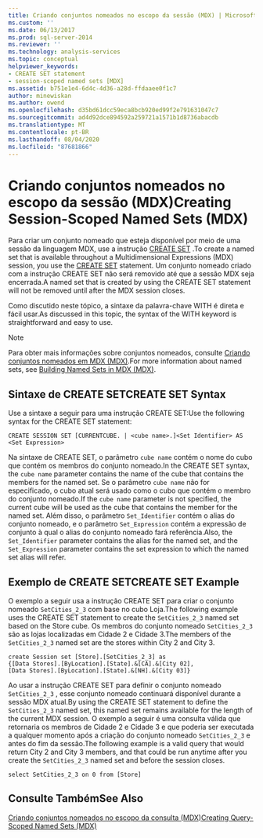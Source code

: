 ```yaml
---
title: Criando conjuntos nomeados no escopo da sessão (MDX) | Microsoft Docs
ms.custom: ''
ms.date: 06/13/2017
ms.prod: sql-server-2014
ms.reviewer: ''
ms.technology: analysis-services
ms.topic: conceptual
helpviewer_keywords:
- CREATE SET statement
- session-scoped named sets [MDX]
ms.assetid: b751e1e4-6d4c-4d36-a28d-ffdaaee0f1c7
author: minewiskan
ms.author: owend
ms.openlocfilehash: d35bd61dcc59eca8bcb920ed99f2e791631047c7
ms.sourcegitcommit: ad4d92dce894592a259721a1571b1d8736abacdb
ms.translationtype: MT
ms.contentlocale: pt-BR
ms.lasthandoff: 08/04/2020
ms.locfileid: "87681866"
---
```

# <a name="creating-session-scoped-named-sets-mdx"></a><span data-ttu-id="48d6d-102">Criando conjuntos nomeados no escopo da sessão (MDX)</span><span class="sxs-lookup"><span data-stu-id="48d6d-102">Creating Session-Scoped Named Sets (MDX)</span></span>
  <span data-ttu-id="48d6d-103">Para criar um conjunto nomeado que esteja disponível por meio de uma sessão da linguagem MDX, use a instrução [CREATE SET](/sql/mdx/mdx-data-definition-create-set) .</span><span class="sxs-lookup"><span data-stu-id="48d6d-103">To create a named set that is available throughout a Multidimensional Expressions (MDX) session, you use the [CREATE SET](/sql/mdx/mdx-data-definition-create-set) statement.</span></span> <span data-ttu-id="48d6d-104">Um conjunto nomeado criado com a instrução CREATE SET não será removido até que a sessão MDX seja encerrada.</span><span class="sxs-lookup"><span data-stu-id="48d6d-104">A named set that is created by using the CREATE SET statement will not be removed until after the MDX session closes.</span></span>  
  
 <span data-ttu-id="48d6d-105">Como discutido neste tópico, a sintaxe da palavra-chave WITH é direta e fácil usar.</span><span class="sxs-lookup"><span data-stu-id="48d6d-105">As discussed in this topic, the syntax of the WITH keyword is straightforward and easy to use.</span></span>  
  
> [!NOTE]  
>  <span data-ttu-id="48d6d-106">Para obter mais informações sobre conjuntos nomeados, consulte [Criando conjuntos nomeados em MDX &#40;MDX&#41;](mdx-named-sets-building-named-sets.md).</span><span class="sxs-lookup"><span data-stu-id="48d6d-106">For more information about named sets, see [Building Named Sets in MDX &#40;MDX&#41;](mdx-named-sets-building-named-sets.md).</span></span>  
  
## <a name="create-set-syntax"></a><span data-ttu-id="48d6d-107">Sintaxe de CREATE SET</span><span class="sxs-lookup"><span data-stu-id="48d6d-107">CREATE SET Syntax</span></span>  
 <span data-ttu-id="48d6d-108">Use a sintaxe a seguir para uma instrução CREATE SET:</span><span class="sxs-lookup"><span data-stu-id="48d6d-108">Use the following syntax for the CREATE SET statement:</span></span>  
  
```  
CREATE SESSION SET [CURRENTCUBE. | <cube name>.]<Set Identifier> AS <Set Expression>  
```  
  
 <span data-ttu-id="48d6d-109">Na sintaxe de CREATE SET, o parâmetro `cube name` contém o nome do cubo que contém os membros do conjunto nomeado.</span><span class="sxs-lookup"><span data-stu-id="48d6d-109">In the CREATE SET syntax, the `cube name` parameter contains the name of the cube that contains the members for the named set.</span></span> <span data-ttu-id="48d6d-110">Se o parâmetro `cube name` não for especificado, o cubo atual será usado como o cubo que contém o membro do conjunto nomeado.</span><span class="sxs-lookup"><span data-stu-id="48d6d-110">If the `cube name` parameter is not specified, the current cube will be used as the cube that contains the member for the named set.</span></span> <span data-ttu-id="48d6d-111">Além disso, o parâmetro `Set_Identifier` contém o alias do conjunto nomeado, e o parâmetro `Set_Expression` contém a expressão de conjunto à qual o alias do conjunto nomeado fará referência.</span><span class="sxs-lookup"><span data-stu-id="48d6d-111">Also, the `Set_Identifier` parameter contains the alias for the named set, and the `Set_Expression` parameter contains the set expression to which the named set alias will refer.</span></span>  
  
## <a name="create-set-example"></a><span data-ttu-id="48d6d-112">Exemplo de CREATE SET</span><span class="sxs-lookup"><span data-stu-id="48d6d-112">CREATE SET Example</span></span>  
 <span data-ttu-id="48d6d-113">O exemplo a seguir usa a instrução CREATE SET para criar o conjunto nomeado `SetCities_2_3` com base no cubo Loja.</span><span class="sxs-lookup"><span data-stu-id="48d6d-113">The following example uses the CREATE SET statement to create the `SetCities_2_3` named set based on the Store cube.</span></span> <span data-ttu-id="48d6d-114">Os membros do conjunto nomeado `SetCities_2_3` são as lojas localizadas em Cidade 2 e Cidade 3.</span><span class="sxs-lookup"><span data-stu-id="48d6d-114">The members of the `SetCities_2_3` named set are the stores within City 2 and City 3.</span></span>  
  
```  
create Session set [Store].[SetCities_2_3] as  
{[Data Stores].[ByLocation].[State].&[CA].&[City 02],  
[Data Stores].[ByLocation].[State].&[NH].&[City 03]}  
```  
  
 <span data-ttu-id="48d6d-115">Ao usar a instrução CREATE SET para definir o conjunto nomeado `SetCities_2_3` , esse conjunto nomeado continuará disponível durante a sessão MDX atual.</span><span class="sxs-lookup"><span data-stu-id="48d6d-115">By using the CREATE SET statement to define the `SetCities_2_3` named set, this named set remains available for the length of the current MDX session.</span></span> <span data-ttu-id="48d6d-116">O exemplo a seguir é uma consulta válida que retornaria os membros de Cidade 2 e Cidade 3 e que poderia ser executada a qualquer momento após a criação do conjunto nomeado `SetCities_2_3` e antes do fim da sessão.</span><span class="sxs-lookup"><span data-stu-id="48d6d-116">The following example is a valid query that would return City 2 and City 3 members, and that could be run anytime after you create the `SetCities_2_3` named set and before the session closes.</span></span>  
  
```  
select SetCities_2_3 on 0 from [Store]  
```  
  
## <a name="see-also"></a><span data-ttu-id="48d6d-117">Consulte Também</span><span class="sxs-lookup"><span data-stu-id="48d6d-117">See Also</span></span>  
 [<span data-ttu-id="48d6d-118">Criando conjuntos nomeados no escopo da consulta &#40;MDX&#41;</span><span class="sxs-lookup"><span data-stu-id="48d6d-118">Creating Query-Scoped Named Sets &#40;MDX&#41;</span></span>](mdx-named-sets-creating-query-scoped-named-sets.md)  
  
  
